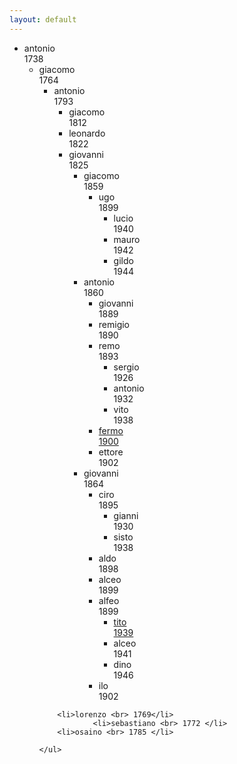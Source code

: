 ```yaml
---
layout: default
---
```


<!--
Family tree
-->

<div class="tree">
<ul>
    <li>antonio <br> 1738
		<ul>
		    <li>giacomo <br> 1764
        <ul>
             <li>antonio <br> 1793 
             <ul>
                  <li>giacomo <br> 1812 </li>
  			          <li>leonardo <br> 1822 </li>
                  <li>giovanni <br> 1825
                  <ul>
                      <li>giacomo <br> 1859 
                      <ul>
                           <li>ugo <br> 1899
                           <ul>
                                <li>lucio <br> 1940 </li>
    		                        <li>mauro <br> 1942 </li>
                                <li>gildo <br> 1944 </li>
                           </li>
                           </ul>
                      </li>
                      </ul>
    		              <li>antonio <br> 1860 
      	              <ul>   
                           <li>giovanni <br> 1889 </li>
                           <li>remigio <br> 1890 </li>
                           <li>remo <br> 1893 
                            <ul>
                                <li>sergio <br> 1926 </li>
      	                        <li>antonio <br> 1932  </li>
                                <li>vito <br> 1938 
                           </li>
                           </ul>
                           <li><a href="http://it.wikipedia.org/wiki/Fermo_Solari">fermo <br> 1900 </a> </li>
                           <li>ettore <br> 1902 </li>
    		              </li>
                      </ul>
                      <li>giovanni <br> 1864 
                           <ul>   
                           <li> ciro <br> 1895 
                            <ul> 
                                <li>gianni <br> 1930 </li>
                                <li>sisto <br> 1938  </li>
      	                   </li>
                           </ul>
                           <li>aldo <br> 1898 </li>
                           <li>alceo <br> 1899 </li>
                           <li>alfeo <br> 1899 
                           <ul> 
                                <li><a href="http://it.wikipedia.org/wiki/Tito_Solari_Capellari">tito <br> 1939 </a> </li>
                                <li>alceo <br> 1941  </li>
                                 <li>dino <br> 1946  </li>
                           </li>
                           </ul>
                           <li>ilo <br> 1902 </li>
      	              </li>
                      </ul>
                  </li>
                  </ul>
             </li>
             </ul>
        </ul>
        </li>

        <li>lorenzo <br> 1769</li>
				<li>sebastiano <br> 1772 </li>
        <li>osaino <br> 1785 </li>

    </ul>
</ul>
</div>

